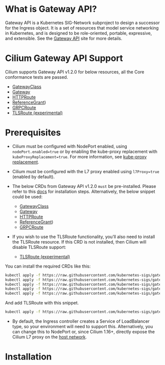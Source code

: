 # What is Gateway API?
Gateway API is a Kubernetes SIG-Network subproject to design a successor for the Ingress object. It is a set of resources that model service networking in Kubernetes, and is designed to be role-oriented, portable, expressive, and extensible. See the [Gateway API](https://gateway-api.sigs.k8s.io/) site for more details.

# Cilium Gateway API Support
Cilium supports Gateway API v1.2.0 for below resources, all the Core conformance tests are passed.
- [GatewayClass](https://gateway-api.sigs.k8s.io/api-types/gatewayclass/)
- [Gateway](https://gateway-api.sigs.k8s.io/api-types/gateway/)
- [HTTPRoute](https://gateway-api.sigs.k8s.io/api-types/httproute/)
- [ReferenceGrant](https://gateway-api.sigs.k8s.io/api-types/referencegrant/))
- [GRPCRoute](https://gateway-api.sigs.k8s.io/api-types/grpcroutes)
- [TLSRoute (experimental)](https://gateway-api.sigs.k8s.io/api-types/tlsroute/) 

# Prerequisites
- Cilium must be configured with NodePort enabled, using `nodePort.enabled=true` or by enabling the kube-proxy replacement with `kubeProxyReplacement=true`. For more information, see [kube-proxy replacement](https://docs.cilium.io/en/stable/network/kubernetes/kubeproxy-free/#kubeproxy-free).
- Cilium must be configured with the L7 proxy enabled using `l7Proxy=true` (enabled by default).
- The below CRDs from Gateway API v1.2.0 `must` be pre-installed. Please refer to this [docs](https://gateway-api.sigs.k8s.io/guides/?h=crds#getting-started-with-gateway-api) for installation steps. Alternatively, the below snippet could be used:
    - [GatewayClass](https://gateway-api.sigs.k8s.io/api-types/gatewayclass/)
    - [Gateway](https://gateway-api.sigs.k8s.io/api-types/gateway/)
    - [HTTPRoute](https://gateway-api.sigs.k8s.io/api-types/httproute/)
    - [ReferenceGrant](https://gateway-api.sigs.k8s.io/api-types/referencegrant/))
    - [GRPCRoute](https://gateway-api.sigs.k8s.io/api-types/grpcroutes)

- If you wish to use the TLSRoute functionality, you’ll also need to install the TLSRoute resource. If this CRD is not installed, then Cilium will disable TLSRoute support:
    - [TLSRoute (experimental)](https://gateway-api.sigs.k8s.io/api-types/tlsroute/) 

You can install the required CRDs like this:

```bash
kubectl apply -f https://raw.githubusercontent.com/kubernetes-sigs/gateway-api/v1.2.0/config/crd/standard/gateway.networking.k8s.io_gatewayclasses.yaml
kubectl apply -f https://raw.githubusercontent.com/kubernetes-sigs/gateway-api/v1.2.0/config/crd/standard/gateway.networking.k8s.io_gateways.yaml
kubectl apply -f https://raw.githubusercontent.com/kubernetes-sigs/gateway-api/v1.2.0/config/crd/standard/gateway.networking.k8s.io_httproutes.yaml
kubectl apply -f https://raw.githubusercontent.com/kubernetes-sigs/gateway-api/v1.2.0/config/crd/standard/gateway.networking.k8s.io_referencegrants.yaml
kubectl apply -f https://raw.githubusercontent.com/kubernetes-sigs/gateway-api/v1.2.0/config/crd/standard/gateway.networking.k8s.io_grpcroutes.yaml
```

And add TLSRoute with this snippet.
```bash
kubectl apply -f https://raw.githubusercontent.com/kubernetes-sigs/gateway-api/v1.2.0/config/crd/experimental/gateway.networking.k8s.io_tlsroutes.yaml
```

- By default, the Ingress controller creates a Service of LoadBalancer type, so your environment will need to support this. Alternatively, you can change this to NodePort or, since Cilium 1.16+, directly expose the Cilium L7 proxy on the [host network](https://docs.cilium.io/en/stable/network/servicemesh/ingress/#gs-ingress-host-network-mode).

# Installation
